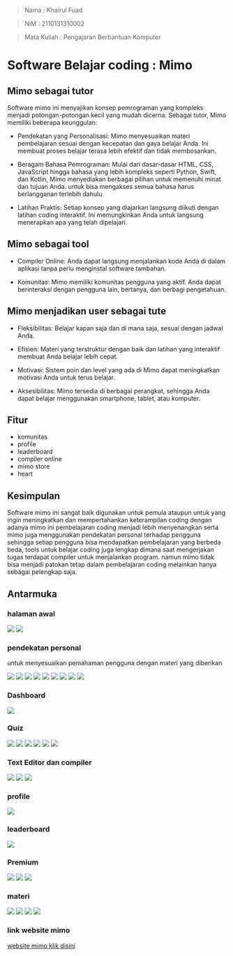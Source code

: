 > Nama        : Khairul Fuad

> NIM         : 2110131310002

> Mata Kuliah : Pengajaran Berbantuan Komputer

# Software Belajar coding : Mimo

## Mimo sebagai tutor

Software mimo ini menyajikan konsep pemrograman yang kompleks menjadi potongan-potongan kecil yang mudah dicerna. Sebagai tutor, Mimo memiliki beberapa keunggulan:

- Pendekatan yang Personalisasi: Mimo menyesuaikan materi pembelajaran sesuai dengan kecepatan dan gaya belajar Anda. Ini membuat proses belajar terasa lebih efektif dan tidak membosankan.

- Beragam Bahasa Pemrograman: Mulai dari dasar-dasar HTML, CSS, JavaScript hingga bahasa yang lebih kompleks seperti Python, Swift, dan Kotlin, Mimo menyediakan berbagai pilihan untuk memenuhi minat dan tujuan Anda. untuk bisa mengakses semua bahasa harus berlangganan terlebih dahulu

- Latihan Praktis: Setiap konsep yang diajarkan langsung diikuti dengan latihan coding interaktif. Ini memungkinkan Anda untuk langsung menerapkan apa yang telah dipelajari.


## Mimo sebagai tool

- Compiler Online: Anda dapat langsung menjalankan kode Anda di dalam aplikasi tanpa perlu menginstal software tambahan.

- Komunitas: Mimo memiliki komunitas pengguna yang aktif. Anda dapat berinteraksi dengan pengguna lain, bertanya, dan berbagi pengetahuan.

## Mimo menjadikan user sebagai tute

- Fleksibilitas: Belajar kapan saja dan di mana saja, sesuai dengan jadwal Anda.

- Efisien: Materi yang terstruktur dengan baik dan latihan yang interaktif membuat Anda belajar lebih cepat.

- Motivasi: Sistem poin dan level yang ada di Mimo dapat meningkatkan motivasi Anda untuk terus belajar.

- Aksesibilitas: Mimo tersedia di berbagai perangkat, sehingga Anda dapat belajar menggunakan smartphone, tablet, atau komputer.

## Fitur

- komunitas
- profile
- leaderboard
- compiler online
- mimo store
- heart

## Kesimpulan

Software mimo ini sangat baik digunakan untuk pemula ataupun untuk yang ingin meningkatkan dan mempertahankan keterampilan coding dengan adanya mimo ini pembelajaran coding menjadi lebih menyenangkan serta mimo juga menggunakan pendekatan personal terhadap pengguna sehingga setiap pengguna bisa mendapatkan pembelajaran yang berbeda beda, tools untuk belajar coding juga lengkap dimana saat mengerjakan tugas terdapat compiler untuk menjalankan program. namun mimo tidak bisa menjadi patokan tetap dalam pembelajaran coding melainkan hanya sebagai pelengkap saja. 

## Antarmuka

### halaman awal 

![](/MImo/halaman%20awal%202.jpg)
![](/MImo/halaman%20awal.jpg)

### pendekatan personal

untuk menyesuaikan pemahaman pengguna dengan materi yang diberikan

![](/MImo/penyesuaian%201.jpg)
![](/MImo/penyesuaian%202.jpg)
![](/MImo/penyesuaian%203.jpg)
![](/MImo/penyesuaian%204.jpg)
![](/MImo/penyesuaian%205.jpg)
![](/MImo/penyesuaian.jpg)
![](/MImo/penyesuaian%206.jpg)
![](/MImo/penyesuaian%207.jpg)
![](/MImo/penyesuaian%208.jpg)

### Dashboard

![](/MImo/dashboard%201.jpg)

### Quiz

![](/MImo/tugas%201.jpg)
![](/MImo/tugas%202.jpg)
![](/MImo/tugas%203.jpg)
![](/MImo/tugas%204.jpg)
![](/MImo/tugas%209.jpg)
![](/MImo/tugas%208.jpg)

### Text Editor dan compiler

![](/MImo/text%20editor%201.jpg)
![](/MImo/text%20editor%202.jpg)
![](/MImo/compiler.jpg)

### profile

![](/MImo/profil.jpg)

### leaderboard

![](/MImo/leaderboard.jpg)

### Premium

![](/MImo/premium%201.jpg)
![](/MImo/premium%202.jpg)
![](/MImo/premium%203.jpg)

### materi

![](/MImo/pilihan%20bahasa%204.jpg)
![](/MImo/pilihan%20bahasa%203.jpg)
![](/MImo/pilihan%20bahasa%202.jpg)
![](/MImo/pilihan%20bahasa.jpg)


### link website mimo

[website mimo klik disini](https://mimo.org/thank-you-survey?double_optin=true&utm_campaign=1000229&utm_content=1002039&utm_medium=email_action&utm_source=email)
